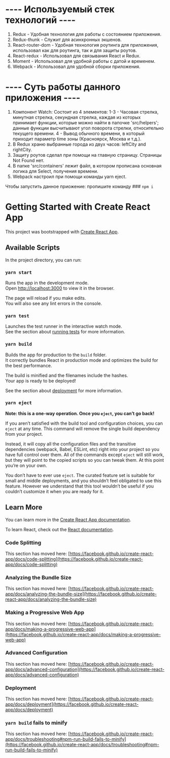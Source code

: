 # ---- Используемый стек технологий ----
1. Redux - Удобная технология для работы с состоянием приложения.
2. Redux-thunk - Служит для асинхронных экшенов.
3. React-router-dom - Удобная технология роутинга для приложения, использовал как для роутинга, так и для защиты роутов.
4. React-redux - Использовал для связывания React и Redux.
5. Moment - Использовал для удобной работы с датой и временем.
6. Webpack - Использовал для удобной сборки приложения.

# ---- Суть работы данного приложения ----
1. Компонент Watch: Состоит из 4 элементов: 1-3 - Часовая стрелка, минутная стрелка, секундная стрелка, каждая из которых принимает функции, которые можно найти в папочке 'src/helpers'; данные функции высчитывают угол поворота стрелки, относительно текущего времени. 4 - Вывод обычного времени, в который приходит параметр time зоны (Красноярск, Москва и т.д.).
2. В Redux храню выбранные города из двух часов: leftCity and rightCity.
3. Защиту роутов сделал при помощи <Redirect /> на главную страницу. Страницы Not Found нет.
4. В папке 'src/containers' лежит файл, в котором прописана основная логика для Select, получения времени.
5. Webpack настроил при помощи команды yarn eject.

Чтобы запустить данное приожение: пропишите команду ### `npm i`

# Getting Started with Create React App

This project was bootstrapped with [Create React App](https://github.com/facebook/create-react-app).

## Available Scripts

In the project directory, you can run:

### `yarn start`

Runs the app in the development mode.\
Open [http://localhost:3000](http://localhost:3000) to view it in the browser.

The page will reload if you make edits.\
You will also see any lint errors in the console.

### `yarn test`

Launches the test runner in the interactive watch mode.\
See the section about [running tests](https://facebook.github.io/create-react-app/docs/running-tests) for more information.

### `yarn build`

Builds the app for production to the `build` folder.\
It correctly bundles React in production mode and optimizes the build for the best performance.

The build is minified and the filenames include the hashes.\
Your app is ready to be deployed!

See the section about [deployment](https://facebook.github.io/create-react-app/docs/deployment) for more information.

### `yarn eject`

**Note: this is a one-way operation. Once you `eject`, you can’t go back!**

If you aren’t satisfied with the build tool and configuration choices, you can `eject` at any time. This command will remove the single build dependency from your project.

Instead, it will copy all the configuration files and the transitive dependencies (webpack, Babel, ESLint, etc) right into your project so you have full control over them. All of the commands except `eject` will still work, but they will point to the copied scripts so you can tweak them. At this point you’re on your own.

You don’t have to ever use `eject`. The curated feature set is suitable for small and middle deployments, and you shouldn’t feel obligated to use this feature. However we understand that this tool wouldn’t be useful if you couldn’t customize it when you are ready for it.

## Learn More

You can learn more in the [Create React App documentation](https://facebook.github.io/create-react-app/docs/getting-started).

To learn React, check out the [React documentation](https://reactjs.org/).

### Code Splitting

This section has moved here: [https://facebook.github.io/create-react-app/docs/code-splitting](https://facebook.github.io/create-react-app/docs/code-splitting)

### Analyzing the Bundle Size

This section has moved here: [https://facebook.github.io/create-react-app/docs/analyzing-the-bundle-size](https://facebook.github.io/create-react-app/docs/analyzing-the-bundle-size)

### Making a Progressive Web App

This section has moved here: [https://facebook.github.io/create-react-app/docs/making-a-progressive-web-app](https://facebook.github.io/create-react-app/docs/making-a-progressive-web-app)

### Advanced Configuration

This section has moved here: [https://facebook.github.io/create-react-app/docs/advanced-configuration](https://facebook.github.io/create-react-app/docs/advanced-configuration)

### Deployment

This section has moved here: [https://facebook.github.io/create-react-app/docs/deployment](https://facebook.github.io/create-react-app/docs/deployment)

### `yarn build` fails to minify

This section has moved here: [https://facebook.github.io/create-react-app/docs/troubleshooting#npm-run-build-fails-to-minify](https://facebook.github.io/create-react-app/docs/troubleshooting#npm-run-build-fails-to-minify)

